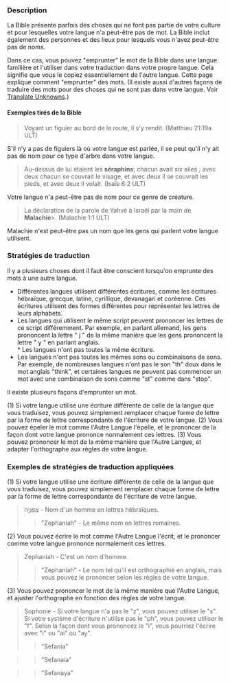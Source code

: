 ### Description

La Bible présente parfois des choses qui ne font pas partie de votre culture et pour lesquelles votre langue n'a peut-être pas de mot. La Bible inclut également des personnes et des lieux pour lesquels vous n'avez peut-être pas de noms.

Dans ce cas, vous pouvez "emprunter" le mot de la Bible dans une langue familière et l'utiliser dans votre traduction dans votre propre langue. Cela signifie que vous le copiez essentiellement de l'autre langue. Cette page explique comment "emprunter" des mots. (Il existe aussi d'autres façons de traduire des mots pour des choses qui ne sont pas dans votre langue. Voir [Translate Unknowns](../translate-unknown/01.md).)

#### Exemples tirés de la Bible

> Voyant un figuier au bord de la route, il s'y rendit. (Matthieu 21:19a ULT)

S'il n'y a pas de figuiers là où votre langue est parlée, il se peut qu'il n'y ait pas de nom pour ce type d'arbre dans votre langue.

> Au-dessus de lui étaient les **séraphins**; chacun avait six ailes ; avec deux chacun se couvrait le visage, et avec deux il se couvrait les pieds, et avec deux il volait. (Isaïe 6:2 ULT)

Votre langue n'a peut-être pas de nom pour ce genre de créature.

> La déclaration de la parole de Yahvé à Israël par la main de **Malachie**>. (Malachie 1:1 ULT)

Malachie n'est peut-être pas un nom que les gens qui parlent votre langue utilisent.

### Stratégies de traduction

Il y a plusieurs choses dont il faut être conscient lorsqu'on emprunte des mots à une autre langue.

* Différentes langues utilisent différentes écritures, comme les écritures hébraïque, grecque, latine, cyrillique, devanagari et coréenne. Ces écritures utilisent des formes différentes pour représenter les lettres de leurs alphabets.<br>
* Les langues qui utilisent le même script peuvent prononcer les lettres de ce script différemment. Par exemple, en parlant allemand, les gens prononcent la lettre " j " de la même manière que les gens prononcent la lettre " y " en parlant anglais.<br> * Les langues n'ont pas toutes la même écriture.
* Les langues n'ont pas toutes les mêmes sons ou combinaisons de sons. Par exemple, de nombreuses langues n'ont pas le son "th" doux dans le mot anglais "think", et certaines langues ne peuvent pas commencer un mot avec une combinaison de sons comme "st" comme dans "stop".

Il existe plusieurs façons d'emprunter un mot.

(1) Si votre langue utilise une écriture différente de celle de la langue que vous traduisez, vous pouvez simplement remplacer chaque forme de lettre par la forme de lettre correspondante de l'écriture de votre langue.
(2) Vous pouvez épeler le mot comme l'Autre Langue l'épelle, et le prononcer de la façon dont votre langue prononce normalement ces lettres.
(3) Vous pouvez prononcer le mot de la même manière que l'Autre Langue, et adapter l'orthographe aux règles de votre langue.

### Exemples de stratégies de traduction appliquées

(1) Si votre langue utilise une écriture différente de celle de la langue que vous traduisez, vous pouvez simplement remplacer chaque forme de lettre par la forme de lettre correspondante de l'écriture de votre langue.

> צְפַנְיָ֤ה - Nom d'un homme en lettres hébraïques.
> > "Zephaniah" - Le même nom en lettres romaines.

(2) Vous pouvez écrire le mot comme l'Autre Langue l'écrit, et le prononcer comme votre langue prononce normalement ces lettres.

> Zephaniah - C'est un nom d'homme.
> > "Zephaniah" - Le nom tel qu'il est orthographié en anglais, mais vous pouvez le prononcer selon les règles de votre langue.

(3) Vous pouvez prononcer le mot de la même manière que l'Autre Langue, et ajuster l'orthographe en fonction des règles de votre langue.

> Sophonie - Si votre langue n'a pas le "z", vous pouvez utiliser le "s". Si votre système d'écriture n'utilise pas le "ph", vous pouvez utiliser le "f". Selon la façon dont vous prononcez le "i", vous pourriez l'écrire avec "i" ou "ai" ou "ay".
> > "Sefania"

> > "Sefanaia"

> > "Sefanaya"
